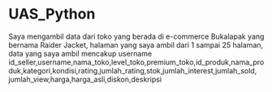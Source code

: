 # UAS_Python
Saya mengambil data dari toko yang berada di e-commerce Bukalapak yang bernama Raider Jacket, halaman yang saya ambil dari 1 sampai 25 halaman, data yang saya ambil mencakup username id_seller,username,nama_toko,level_toko,premium_toko,id_produk,nama_produk,kategori,kondisi,rating,jumlah_rating,stok,jumlah_interest,jumlah_sold,
jumlah_view,harga,harga_asli,diskon,deskripsi
